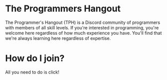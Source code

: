 # The Programmers Hangout

The Programmer's Hangout (TPH) is a Discord community of programmers with members of
all skill levels. If you're interested in programming, you're welcome here regardless
of how much experience you have. You'll find that we're always learning here regardless
of expertise.

# How do I join?
All you need to do is click!

<!-- Insert link here later -->

